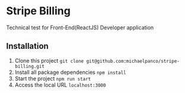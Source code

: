# Stripe Billing

Technical test for Front-End(ReactJS) Developer application

## Installation

1. Clone this project `git clone git@github.com:michaelpanco/stripe-billing.git`
2. Install all package dependencies `npm install`
3. Start the project `npm run start`
4. Access the local URL `localhost:3000`

